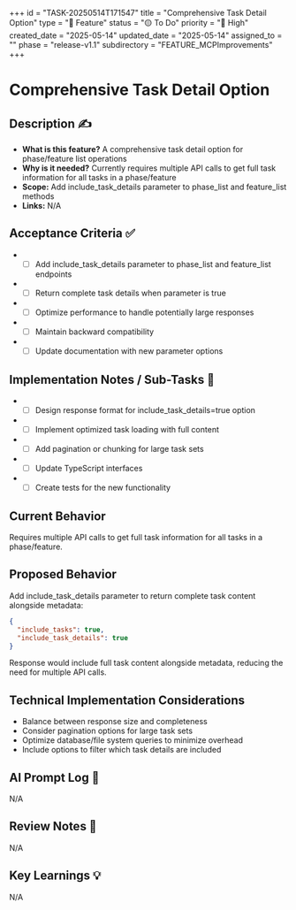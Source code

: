 +++
id = "TASK-20250514T171547"
title = "Comprehensive Task Detail Option"
type = "🌟 Feature"
status = "🟡 To Do"
priority = "🔼 High"
created_date = "2025-05-14"
updated_date = "2025-05-14"
assigned_to = ""
phase = "release-v1.1"
subdirectory = "FEATURE_MCPImprovements"
+++

# Comprehensive Task Detail Option

## Description ✍️

* **What is this feature?** A comprehensive task detail option for phase/feature list operations
* **Why is it needed?** Currently requires multiple API calls to get full task information for all tasks in a phase/feature
* **Scope:** Add include_task_details parameter to phase_list and feature_list methods
* **Links:** N/A

## Acceptance Criteria ✅

* - [ ] Add include_task_details parameter to phase_list and feature_list endpoints
* - [ ] Return complete task details when parameter is true
* - [ ] Optimize performance to handle potentially large responses
* - [ ] Maintain backward compatibility
* - [ ] Update documentation with new parameter options

## Implementation Notes / Sub-Tasks 📝

* - [ ] Design response format for include_task_details=true option
* - [ ] Implement optimized task loading with full content
* - [ ] Add pagination or chunking for large task sets
* - [ ] Update TypeScript interfaces
* - [ ] Create tests for the new functionality

## Current Behavior

Requires multiple API calls to get full task information for all tasks in a phase/feature.

## Proposed Behavior

Add include_task_details parameter to return complete task content alongside metadata:

```json
{
  "include_tasks": true,
  "include_task_details": true
}
```

Response would include full task content alongside metadata, reducing the need for multiple API calls.

## Technical Implementation Considerations

* Balance between response size and completeness
* Consider pagination options for large task sets
* Optimize database/file system queries to minimize overhead
* Include options to filter which task details are included

## AI Prompt Log 🤖

N/A

## Review Notes 👀

N/A

## Key Learnings 💡

N/A

